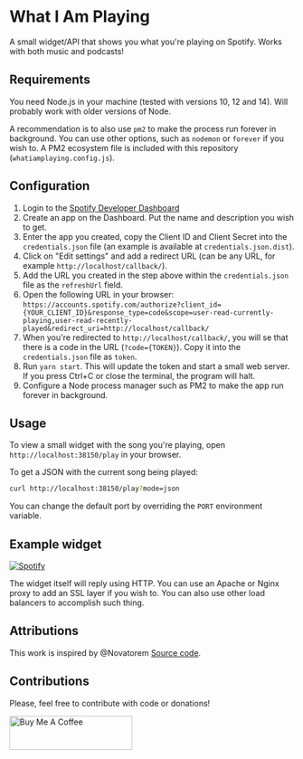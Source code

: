 # What I Am Playing

A small widget/API that shows you what you're playing on Spotify. Works with both music and podcasts!

## Requirements

You need Node.js in your machine (tested with versions 10, 12 and 14). Will probably work with older versions of Node.

A recommendation is to also use `pm2` to make the process run forever in background. You can use other options, such as `nodemon` or `forever` if you wish to. A PM2 ecosystem file is included with this repository (`whatiamplaying.config.js`).

## Configuration

1. Login to the [Spotify Developer Dashboard](https://developer.spotify.com/dashboard/login)
2. Create an app on the Dashboard. Put the name and description you wish to get.
3. Enter the app you created, copy the Client ID and Client Secret into the `credentials.json` file (an example is available at `credentials.json.dist`).
4. Click on "Edit settings" and add a redirect URL (can be any URL, for example `http://localhost/callback/`).
5. Add the URL you created in the step above within the `credentials.json` file as the `refreshUrl` field.
6. Open the following URL in your browser: `https://accounts.spotify.com/authorize?client_id={YOUR_CLIENT_ID}&response_type=code&scope=user-read-currently-playing,user-read-recently-played&redirect_uri=http://localhost/callback/`
7. When you're redirected to `http://localhost/callback/`, you will se that there is a code in the URL (`?code={TOKEN}`). Copy it into the `credentials.json` file as `token`.
8. Run `yarn start`. This will update the token and start a small web server. If you press Ctrl+C or close the terminal, the program will halt.
9. Configure a Node process manager such as PM2 to make the app run forever in background.

## Usage

To view a small widget with the song you're playing, open `http://localhost:38150/play` in your browser.

To get a JSON with the current song being played:

```bash
curl http://localhost:38150/play?mode=json
```

You can change the default port by overriding the `PORT` environment variable.

## Example widget

[![Spotify](http://prometheus.kyngo.net:38150/play?v=1)](https://open.spotify.com/user/arno-kun)

The widget itself will reply using HTTP. You can use an Apache or Nginx proxy to add an SSL layer if you wish to. You can also use other load balancers to accomplish such thing.

## Attributions

This work is inspired by @Novatorem [Source code](https://github.com/novatorem/novatorem).

## Contributions

Please, feel free to contribute with code or donations!

<a href="https://www.buymeacoffee.com/kyngo" target="_blank"><img src="https://cdn.buymeacoffee.com/buttons/v2/default-yellow.png" alt="Buy Me A Coffee" style="height: 60px !important;width: 217px !important;" ></a>
